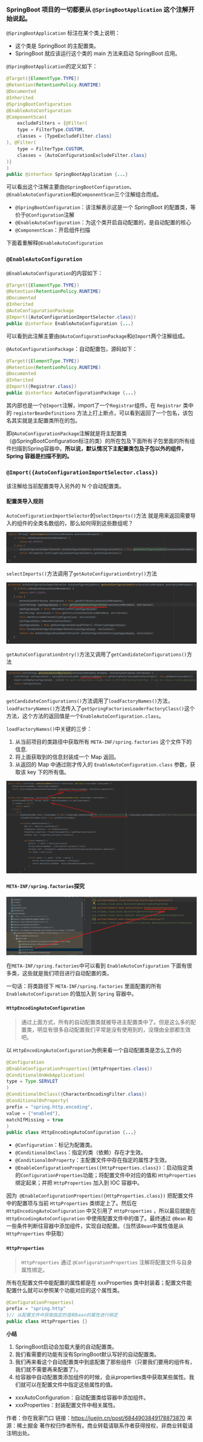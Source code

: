 ### SpringBoot 项目的一切都要从 `@SpringBootApplication` 这个注解开始说起。

`@SpringBootApplication` 标注在某个类上说明：
- 这个类是 SpringBoot 的主配置类。
- SpringBoot 就应该运行这个类的 main 方法来启动 SpringBoot 应用。

`@SpringBootApplication`的定义如下：

```java
@Target({ElementType.TYPE})
@Retention(RetentionPolicy.RUNTIME)
@Documented
@Inherited
@SpringBootConfiguration
@EnableAutoConfiguration
@ComponentScan(
    excludeFilters = {@Filter(
    type = FilterType.CUSTOM,
    classes = {TypeExcludeFilter.class}
), @Filter(
    type = FilterType.CUSTOM,
    classes = {AutoConfigurationExcludeFilter.class}
)}
)
public @interface SpringBootApplication {...}
```
可以看出这个注解主要由`@SpringBootConfiguration`、`@EnableAutoConfiguration`和`@ComponentScan`三个注解组合而成。
- `@SpringBootConfiguration`：该注解表示这是一个 SpringBoot 的配置类，等价于`@Configuration`注解
- `@EnableAutoConfiguration`：为这个类开启自动配置的，是自动配置的核心
- `@ComponentScan`：开启组件扫描

下面着重解释`@EnableAutoConfiguration`

### `@EnableAutoConfiguration`

`@EnableAutoConfiguration`的内容如下：

```java
@Target({ElementType.TYPE})
@Retention(RetentionPolicy.RUNTIME)
@Documented
@Inherited
@AutoConfigurationPackage
@Import({AutoConfigurationImportSelector.class})
public @interface EnableAutoConfiguration {...}
```
可以看到此注解主要由`@AutoConfigurationPackage`和`@Import`两个注解组成。

`@AutoConfigurationPackage`：自动配置包，源码如下：

```JAVA
@Target({ElementType.TYPE})
@Retention(RetentionPolicy.RUNTIME)
@Documented
@Inherited
@Import({Registrar.class})
public @interface AutoConfigurationPackage {...}
```
其内部也是一个`@Import`注解，import了一个`Registrar`组件。在 `Registrar` 类中的 `registerBeanDefinitions` 方法上打上断点，可以看到返回了一个包名，该包名其实就是主配置类所在的包。

即`@AutoConfigurationPackage`注解就是将主配置类（@SpringBootConfiguration标注的类）的所在包及下面所有子包里面的所有组件扫描到Spring容器中。**所以说，默认情况下主配置类包及子包以外的组件，Spring 容器是扫描不到的。**

### `@Import({AutoConfigurationImportSelector.class})`
该注解给当前配置类导入另外的 N 个自动配置类。

#### 配置类导入规则
`AutoConfigurationImportSelector`的`selectImports()`方法 就是用来返回需要导入的组件的全类名数组的，那么如何得到这些数组呢？

![](./img/屏幕截图%202022-02-24%20214836.png)

`selectImports()`方法调用了`getAutoConfigurationEntry()`方法

![](./img/屏幕截图%202022-02-24%20215203.png)

`getAutoConfigurationEntry()`方法又调用了`getCandidateConfigurations()`方法

![](./img/屏幕截图%202022-02-24%20215354.png)

`getCandidateConfigurations()`方法调用了`loadFactoryNames()`方法，`loadFactoryNames()`方法传入了`getSpringFactoriesLoaderFactoryClass()`这个方法，这个方法的返回值是一个`EnableAutoConfiguration.class`。

`loadFactoryNames()`中关键的三步：
1. 从当前项目的类路径中获取所有 `META-INF/spring.factories` 这个文件下的信息.
2. 将上面获取到的信息封装成一个 Map 返回。
3. 从返回的 Map 中通过刚才传入的 `EnableAutoConfiguration.class` 参数，获取该 key 下的所有值。

![](./img/屏幕截图%202022-02-24%20220410.png)

#### `META-INF/spring.factories`探究

![](./img/屏幕截图%202022-02-24%20220747.png)

在`META-INF/spring.factories`中可以看到 `EnableAutoConfiguration` 下面有很多类，这些就是我们项目进行自动配置的类。

一句话：将类路径下 `META-INF/spring.factories` 里面配置的所有 `EnableAutoConfiguration` 的值加入到 `Spring` 容器中。

#### `HttpEncodingAutoConfiguration`
>通过上面方式，所有的自动配置类就被导进主配置类中了。但是这么多的配置类，明显有很多自动配置我们平常是没有使用到的，没理由全部都生效吧。
>

以 `HttpEncodingAutoConfiguration`为例来看一个自动配置类是怎么工作的
```java
@Configuration 
@EnableConfigurationProperties({HttpProperties.class}) 
@ConditionalOnWebApplication( 
type = Type.SERVLET 
) 
@ConditionalOnClass({CharacterEncodingFilter.class}) 
@ConditionalOnProperty( 
prefix = "spring.http.encoding", 
value = {"enabled"}, 
matchIfMissing = true 
) 
public class HttpEncodingAutoConfiguration {...}
```
- `@Configuration`：标记为配置类。
- `@ConditionalOnClass`：指定的类（依赖）存在才生效。
- `@ConditionalOnProperty`：主配置文件中存在指定的属性才生效。
- `@EnableConfigurationProperties({HttpProperties.class})`：启动指定类的`ConfigurationProperties`功能；将配置文件中对应的值和 `HttpProperties` 绑定起来；并把 `HttpProperties` 加入到 IOC 容器中。

因为` @EnableConfigurationProperties({HttpProperties.class})` 把配置文件中的配置项与当前 `HttpProperties` 类绑定上了。然后在` HttpEncodingAutoConfiguration` 中又引用了 `HttpProperties` ，所以最后就能在 `HttpEncodingAutoConfiguration` 中使用配置文件中的值了。最终通过 `@Bean` 和一些条件判断往容器中添加组件，实现自动配置。（当然该`Bean`中属性值是从 `HttpProperties` 中获取）

#### `HttpProperties`

>`HttpProperties` 通过 `@ConfigurationProperties` 注解将配置文件与自身属性绑定。
>

所有在配置文件中能配置的属性都是在 xxxProperties 类中封装着；配置文件能配置什么就可以参照某个功能对应的这个属性类。

```java
@ConfigurationProperties( 
prefix = "spring.http" 
)// 从配置文件中获取指定的值和bean的属性进行绑定 
public class HttpProperties {} 
```

**小结**
1. SpringBoot启动会加载大量的自动配置类。
2. 我们看需要的功能有没有SpringBoot默认写好的自动配置类。
3. 我们再来看这个自动配置类中到底配置了那些组件（只要我们要用的组件有，我们就不需要再来配置了）。
4. 给容器中自动配置类添加组件的时候，会从properties类中获取某些属性。我们就可以在配置文件中指定这些属性的值。
* xxxAutoConfiguration：自动配置类给容器中添加组件。
* xxxProperties：封装配置文件中相关属性。



作者：你在我家门口
链接：https://juejin.cn/post/6844903849178873870
来源：稀土掘金
著作权归作者所有。商业转载请联系作者获得授权，非商业转载请注明出处。

